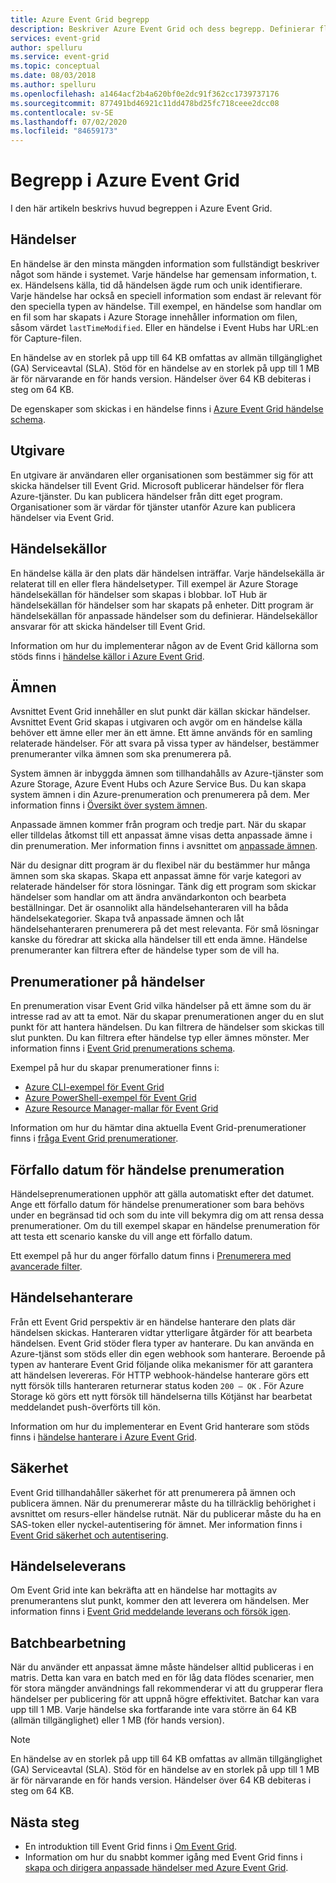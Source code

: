 ```yaml
---
title: Azure Event Grid begrepp
description: Beskriver Azure Event Grid och dess begrepp. Definierar flera viktiga komponenter i Event Grid.
services: event-grid
author: spelluru
ms.service: event-grid
ms.topic: conceptual
ms.date: 08/03/2018
ms.author: spelluru
ms.openlocfilehash: a1464acf2b4a620bf0e2dc91f362cc1739737176
ms.sourcegitcommit: 877491bd46921c11dd478bd25fc718ceee2dcc08
ms.contentlocale: sv-SE
ms.lasthandoff: 07/02/2020
ms.locfileid: "84659173"
---
```

# <a name="concepts-in-azure-event-grid"></a>Begrepp i Azure Event Grid

I den här artikeln beskrivs huvud begreppen i Azure Event Grid.

## <a name="events"></a>Händelser

En händelse är den minsta mängden information som fullständigt beskriver något som hände i systemet. Varje händelse har gemensam information, t. ex. Händelsens källa, tid då händelsen ägde rum och unik identifierare. Varje händelse har också en speciell information som endast är relevant för den speciella typen av händelse. Till exempel, en händelse som handlar om en fil som har skapats i Azure Storage innehåller information om filen, såsom värdet `lastTimeModified`. Eller en händelse i Event Hubs har URL:en för Capture-filen. 

En händelse av en storlek på upp till 64 KB omfattas av allmän tillgänglighet (GA) Serviceavtal (SLA). Stöd för en händelse av en storlek på upp till 1 MB är för närvarande en för hands version. Händelser över 64 KB debiteras i steg om 64 KB. 


De egenskaper som skickas i en händelse finns i [Azure Event Grid händelse schema](event-schema.md).

## <a name="publishers"></a>Utgivare

En utgivare är användaren eller organisationen som bestämmer sig för att skicka händelser till Event Grid. Microsoft publicerar händelser för flera Azure-tjänster. Du kan publicera händelser från ditt eget program. Organisationer som är värdar för tjänster utanför Azure kan publicera händelser via Event Grid.

## <a name="event-sources"></a>Händelsekällor

En händelse källa är den plats där händelsen inträffar. Varje händelsekälla är relaterat till en eller flera händelsetyper. Till exempel är Azure Storage händelsekällan för händelser som skapas i blobbar. IoT Hub är händelsekällan för händelser som har skapats på enheter. Ditt program är händelsekällan för anpassade händelser som du definierar. Händelsekällor ansvarar för att skicka händelser till Event Grid.

Information om hur du implementerar någon av de Event Grid källorna som stöds finns i [händelse källor i Azure Event Grid](overview.md#event-sources).

## <a name="topics"></a>Ämnen

Avsnittet Event Grid innehåller en slut punkt där källan skickar händelser. Avsnittet Event Grid skapas i utgivaren och avgör om en händelse källa behöver ett ämne eller mer än ett ämne. Ett ämne används för en samling relaterade händelser. För att svara på vissa typer av händelser, bestämmer prenumeranter vilka ämnen som ska prenumerera på.

System ämnen är inbyggda ämnen som tillhandahålls av Azure-tjänster som Azure Storage, Azure Event Hubs och Azure Service Bus. Du kan skapa system ämnen i din Azure-prenumeration och prenumerera på dem. Mer information finns i [Översikt över system ämnen](system-topics.md). 

Anpassade ämnen kommer från program och tredje part. När du skapar eller tilldelas åtkomst till ett anpassat ämne visas detta anpassade ämne i din prenumeration. Mer information finns i avsnittet om [anpassade ämnen](custom-topics.md).

När du designar ditt program är du flexibel när du bestämmer hur många ämnen som ska skapas. Skapa ett anpassat ämne för varje kategori av relaterade händelser för stora lösningar. Tänk dig ett program som skickar händelser som handlar om att ändra användarkonton och bearbeta beställningar. Det är osannolikt alla händelsehanteraren vill ha båda händelsekategorier. Skapa två anpassade ämnen och låt händelsehanteraren prenumerera på det mest relevanta. För små lösningar kanske du föredrar att skicka alla händelser till ett enda ämne. Händelse prenumeranter kan filtrera efter de händelse typer som de vill ha.

## <a name="event-subscriptions"></a>Prenumerationer på händelser

En prenumeration visar Event Grid vilka händelser på ett ämne som du är intresse rad av att ta emot. När du skapar prenumerationen anger du en slut punkt för att hantera händelsen. Du kan filtrera de händelser som skickas till slut punkten. Du kan filtrera efter händelse typ eller ämnes mönster. Mer information finns i [Event Grid prenumerations schema](subscription-creation-schema.md).

Exempel på hur du skapar prenumerationer finns i:

* [Azure CLI-exempel för Event Grid](cli-samples.md)
* [Azure PowerShell-exempel för Event Grid](powershell-samples.md)
* [Azure Resource Manager-mallar för Event Grid](template-samples.md)

Information om hur du hämtar dina aktuella Event Grid-prenumerationer finns i [fråga Event Grid prenumerationer](query-event-subscriptions.md).

## <a name="event-subscription-expiration"></a>Förfallo datum för händelse prenumeration
Händelseprenumerationen upphör att gälla automatiskt efter det datumet. Ange ett förfallo datum för händelse prenumerationer som bara behövs under en begränsad tid och som du inte vill bekymra dig om att rensa dessa prenumerationer. Om du till exempel skapar en händelse prenumeration för att testa ett scenario kanske du vill ange ett förfallo datum. 

Ett exempel på hur du anger förfallo datum finns i [Prenumerera med avancerade filter](how-to-filter-events.md#subscribe-with-advanced-filters).

## <a name="event-handlers"></a>Händelsehanterare

Från ett Event Grid perspektiv är en händelse hanterare den plats där händelsen skickas. Hanteraren vidtar ytterligare åtgärder för att bearbeta händelsen. Event Grid stöder flera typer av hanterare. Du kan använda en Azure-tjänst som stöds eller din egen webhook som hanterare. Beroende på typen av hanterare Event Grid följande olika mekanismer för att garantera att händelsen levereras. För HTTP webhook-händelse hanterare görs ett nytt försök tills hanteraren returnerar status koden `200 – OK` . För Azure Storage kö görs ett nytt försök till händelserna tills Kötjänst har bearbetat meddelandet push-överförts till kön.

Information om hur du implementerar en Event Grid hanterare som stöds finns i [händelse hanterare i Azure Event Grid](event-handlers.md).

## <a name="security"></a>Säkerhet

Event Grid tillhandahåller säkerhet för att prenumerera på ämnen och publicera ämnen. När du prenumererar måste du ha tillräcklig behörighet i avsnittet om resurs-eller händelse rutnät. När du publicerar måste du ha en SAS-token eller nyckel-autentisering för ämnet. Mer information finns i [Event Grid säkerhet och autentisering](security-authentication.md).

## <a name="event-delivery"></a>Händelseleverans

Om Event Grid inte kan bekräfta att en händelse har mottagits av prenumerantens slut punkt, kommer den att leverera om händelsen. Mer information finns i [Event Grid meddelande leverans och försök igen](delivery-and-retry.md).

## <a name="batching"></a>Batchbearbetning

När du använder ett anpassat ämne måste händelser alltid publiceras i en matris. Detta kan vara en batch med en för låg data flödes scenarier, men för stora mängder användnings fall rekommenderar vi att du grupperar flera händelser per publicering för att uppnå högre effektivitet. Batchar kan vara upp till 1 MB. Varje händelse ska fortfarande inte vara större än 64 KB (allmän tillgänglighet) eller 1 MB (för hands version).

> [!NOTE]
> En händelse av en storlek på upp till 64 KB omfattas av allmän tillgänglighet (GA) Serviceavtal (SLA). Stöd för en händelse av en storlek på upp till 1 MB är för närvarande en för hands version. Händelser över 64 KB debiteras i steg om 64 KB. 

## <a name="next-steps"></a>Nästa steg

* En introduktion till Event Grid finns i [Om Event Grid](overview.md).
* Information om hur du snabbt kommer igång med Event Grid finns i [skapa och dirigera anpassade händelser med Azure Event Grid](custom-event-quickstart.md).
